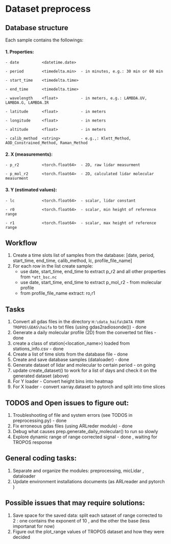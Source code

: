 # Dataset preprocess

## Database structure
Each sample contains the followings: 

#### 1. Properties: 
    
    - date          <datetime.date>
    
    - period        <timedelta.min>  - in minutes, e.g.: 30 min or 60 min 
    
    - start_time    <timedelta.time>
    
    - end_time      <timedelta.time>
    
    - wavelength    <float>          - in meters, e.g.: LAMBDA.UV, LAMBDA.G, LAMBDA.IR 
    
    - latitude      <float>          - in meters            
    
    - longitude     <float>          - in meters
    
    - altitude      <float>          - in meters
    
    - calib_method  <string>         - e.g.,: Klett_Method, AOD_Constrained_Method, Raman_Method

#### 2. X (measurements):
    - p_r2          <torch.float64>  - 2D, raw lidar measurment 

    - p_mol_r2      <torch.float64>  - 2D, calculated lidar molecular measurment 

#### 3. Y (estimated values):
    - lc            <torch.float64>  - scalar, lidar constant

    - r0            <torch.float64>  - scalar, min height of reference range

    - r1            <torch.float64>  - scalar, max height of reference range
    
## Workflow

1. Create a time slots list of samples from the database:
    [date, period, start_time, end_time, calib_method, lc, profile_file_name]
2. For each row in the list create sample: 
    - use date, start_time, end_time to extract p_r2 and all other properties from `*att_bsc.nc`
    - use date, start_time, end_time to extract p_mol_r2 - from molecular profile
    - from profile_file_name extract: ro,r1 
     
## Tasks
1. Convert all gdas files in the directory `H:\data_haifa\DATA FROM TROPOS\GDAS\haifa` to txt files (using gdas2radiosonde()) - done 
2. Generate a daily molecular profile (2D) from the converted txt files  - done
3. create a class of station(<location_name>) loaded from stations_info.csv - done 
4. Create a list of time slots from the database file - done 
5. Create and save database samples (dataloader) - done 
6. Generate dataset of lidar and molecular to certain period - on going 
7. update create_dataset() to work for a list of days and check it on the generated dataset (above)
8. For Y loader - Convert height bins into heatmap
9. For X loader - convert xarray.dataset to pytorch and split into time slices 

## TODOS and Open issues to figure out:
1. Troubleshooting of file and system errors (see TODOS in preprocessing.py) - done
2. Fix erroneous gdas files (using ARLreder module) - done 
3. Debug what causes prep.generate_daily_molecular() to run so slowly
4. Explore dynamic range of range corrected signal - done , waiting for TROPOS response

## General coding tasks:
1. Separate and organize the modules:  preprocessing, micLidar , dataloader 
2. Update environment installations documents (as ARLreader and pytorch )

## Possible issues that may require solutions: 
1. Save space for the saved data: split each sataset of range corrected to 2 : one contains the exponent of 10 , and the other the base (less importanat for now)
2. Figure out the plot_range values of TROPOS dataset and how they were decided
